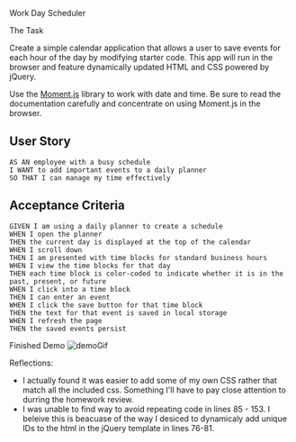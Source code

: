 Work Day Scheduler

The Task

Create a simple calendar application that allows a user to save events for each hour of the day by modifying starter code. This app will run in the browser and feature dynamically updated HTML and CSS powered by jQuery.

Use the [Moment.js](https://momentjs.com/) library to work with date and time. Be sure to read the documentation carefully and concentrate on using Moment.js in the browser.

## User Story

```
AS AN employee with a busy schedule
I WANT to add important events to a daily planner
SO THAT I can manage my time effectively
```

## Acceptance Criteria

```
GIVEN I am using a daily planner to create a schedule
WHEN I open the planner
THEN the current day is displayed at the top of the calendar
WHEN I scroll down
THEN I am presented with time blocks for standard business hours
WHEN I view the time blocks for that day
THEN each time block is color-coded to indicate whether it is in the past, present, or future
WHEN I click into a time block
THEN I can enter an event
WHEN I click the save button for that time block
THEN the text for that event is saved in local storage
WHEN I refresh the page
THEN the saved events persist
```

Finished Demo
![demoGif](https://github.com/timvvoodman/Work-Day-Scheduler/blob/master/Work_Day_Scheduler_Demo.gif)

Reflections:

- I actually found it was easier to add some of my own CSS rather that match all the included css. Something I'll have to pay close attention to durring the homework review.
- I was unable to find way to avoid repeating code in lines 85 - 153. I beleive this is beacuase of the way I desiced to dynamicaly add unique IDs to the html in the jQuery template in lines 76-81.
